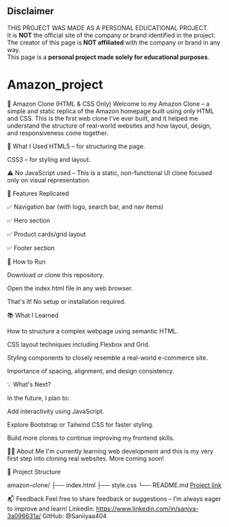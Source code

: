 ## Disclaimer
THIS PROJECT WAS MADE AS A PERSONAL EDUCATIONAL PROJECT.  
It is **NOT** the official site of the company or brand identified in the project.  
The creator of this page is **NOT affiliated** with the company or brand in any way.  
This page is a **personal project made solely for educational purposes**.

# Amazon_project
🛒 Amazon Clone (HTML & CSS Only)
Welcome to my Amazon Clone – a simple and static replica of the Amazon homepage built using only HTML and CSS. This is the first web clone I've ever built, and it helped me understand the structure of real-world websites and how layout, design, and responsiveness come together.

🔨 What I Used
HTML5 – for structuring the page.

CSS3 – for styling and layout.

⚠️ No JavaScript used – This is a static, non-functional UI clone focused only on visual representation.

🎯 Features Replicated

✅ Navigation bar (with logo, search bar, and nav items)

✅ Hero section

✅ Product cards/grid layout

✅ Footer section

🚀 How to Run

Download or clone this repository.

Open the index.html file in any web browser.

That's it! No setup or installation required.

📚 What I Learned

How to structure a complex webpage using semantic HTML.

CSS layout techniques including Flexbox and Grid.

Styling components to closely resemble a real-world e-commerce site.

Importance of spacing, alignment, and design consistency.

💡 What's Next?

In the future, I plan to:

Add interactivity using JavaScript.

Explore Bootstrap or Tailwind CSS for faster styling.

Build more clones to continue improving my frontend skills.

🧑‍💻 About Me
I'm currently learning web development and this is my very first step into cloning real websites. More coming soon!

📁 Project Structure

amazon-clone/
├── index.html
├── style.css
└── README.md
[Project link](https://saniiyaa404.github.io/Amazon_project/)

📬 Feedback
Feel free to share feedback or suggestions – I’m always eager to improve and learn!
LinkedIn: https://www.linkedin.com/in/saniya-3a096631a/ GitHub: @Saniiyaa404

